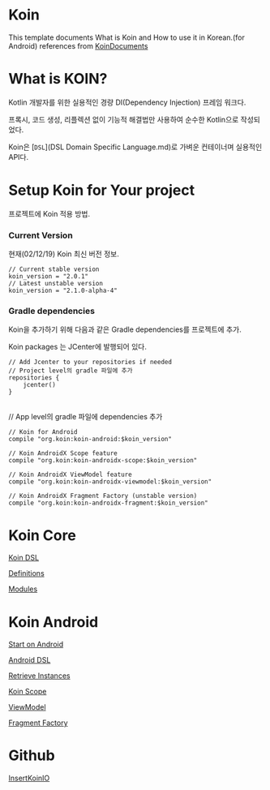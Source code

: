 # Koin

This template documents What is Koin and How to use it in Korean.(for Android)
references from [KoinDocuments](https://doc.insert-koin.io/#/)

# What is KOIN?

Kotlin 개발자를 위한 실용적인 경량 DI(Dependency Injection) 프레임 워크다.

프록시, 코드 생성, 리플렉션 없이 기능적 해결법만 사용하여 순수한 Kotlin으로 작성되었다.

Koin은 [`DSL`](DSL Domain Specific Language.md)로 가벼운 컨테이너며 실용적인 API다. 

# Setup Koin for Your project

프로젝트에 Koin 적용 방법.

### Current Version

현재(02/12/19) Koin 최신 버전 정보.

    // Current stable version
    koin_version = "2.0.1"
    // Latest unstable version
    koin_version = "2.1.0-alpha-4"

### Gradle dependencies

Koin을 추가하기 위해 다음과 같은 Gradle dependencies를 프로젝트에 추가.

Koin packages 는 JCenter에 발행되어 있다.

    // Add Jcenter to your repositories if needed
    // Project level의 gradle 파일에 추가
    repositories {
    	jcenter()
    }


​    
    // App level의 gradle 파일에 dependencies 추가
    
    // Koin for Android
    compile "org.koin:koin-android:$koin_version"
    
    // Koin AndroidX Scope feature
    compile "org.koin:koin-androidx-scope:$koin_version"
    
    // Koin AndroidX ViewModel feature
    compile "org.koin:koin-androidx-viewmodel:$koin_version"
    
    // Koin AndroidX Fragment Factory (unstable version)
    compile "org.koin:koin-androidx-fragment:$koin_version"

# Koin Core

[Koin DSL](Koin/Koin%20DSL.md)

[Definitions](Koin/Definitions.md)

[Modules](Koin/Modules.md)

# Koin Android

[Start on Android](Koin/Start%20on%20Android.md)

[Android DSL](Koin/Android%20DSL.md)

[Retrieve Instances](Koin/Retrieve%20Instances.md)

[Koin Scope](Koin/Koin%20Scope.md)

[ViewModel](Koin/ViewModel.md)

[Fragment Factory](Koin/Fragment%20Factory.md)

# Github

[InsertKoinIO](https://github.com/InsertKoinIO/koin)